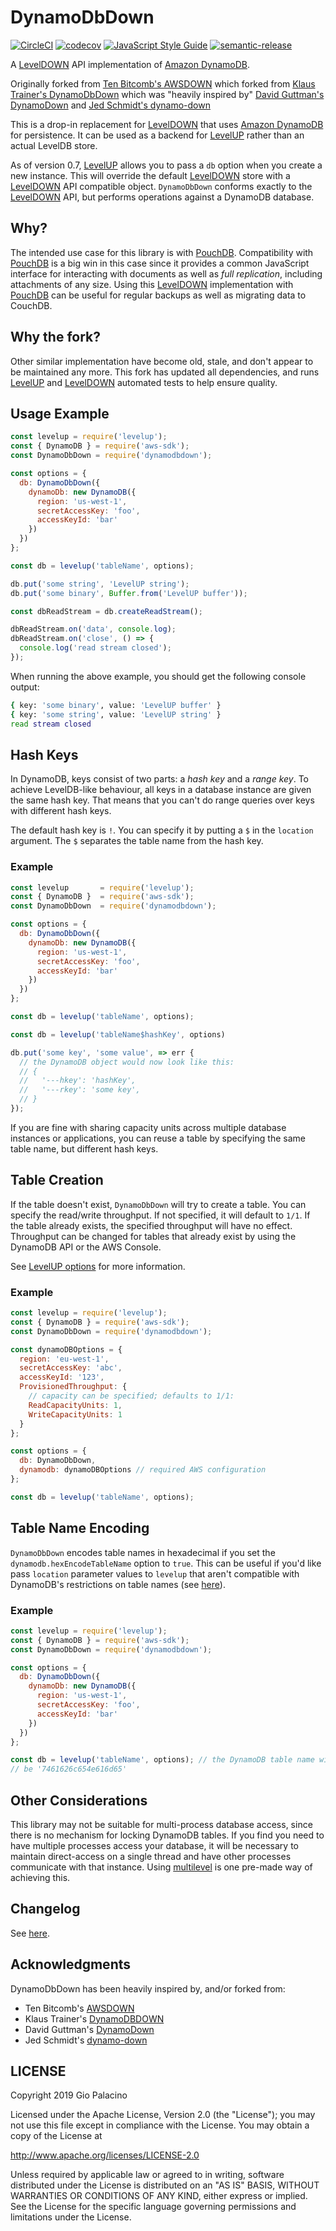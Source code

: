 # DynamoDbDown

[![CircleCI](https://circleci.com/gh/GioCirque/DynamoDb-LevelDown.svg?style=shield)](https://circleci.com/gh/GioCirque/DynamoDb-LevelDown) [![codecov](https://codecov.io/gh/GioCirque/DynamoDb-LevelDown/graph/badge.svg)](https://codecov.io/gh/GioCirque/DynamoDb-LevelDown) [![JavaScript Style Guide](https://img.shields.io/badge/code_style-standard-brightgreen.svg)](https://standardjs.com) [![semantic-release](https://img.shields.io/badge/%20%20%F0%9F%93%A6%F0%9F%9A%80-semantic--release-e10079.svg)](https://github.com/semantic-release/semantic-release)

A [LevelDOWN](https://github.com/level/leveldown) API implementation of [Amazon DynamoDB](https://aws.amazon.com/dynamodb/).

Originally forked from [Ten Bitcomb's AWSDOWN](https://github.com/Ravenstine/awsdown) which forked from [Klaus Trainer's DynamoDbDown](https://github.com/KlausTrainer/dynamodbdown) which was "heavily inspired by" [David Guttman's DynamoDown](https://github.com/davidguttman/dynamodown) and [Jed Schmidt's dynamo-down](https://github.com/jed/dynamo-down)

This is a drop-in replacement for [LevelDOWN](https://github.com/level/leveldown) that uses [Amazon DynamoDB](https://aws.amazon.com/dynamodb/) for persistence. It can be used as a backend for [LevelUP](https://github.com/level/levelup) rather than an actual LevelDB store.

As of version 0.7, [LevelUP](https://github.com/level/levelup) allows you to pass a `db` option when you create a new instance. This will override the default [LevelDOWN](https://github.com/level/leveldown) store with a [LevelDOWN](https://github.com/level/leveldown) API compatible object. `DynamoDbDown` conforms exactly to the [LevelDOWN](https://github.com/level/leveldown) API, but performs operations against a DynamoDB database.

## Why?

The intended use case for this library is with [PouchDB](https://github.com/pouchdb/pouchdb). Compatibility with [PouchDB](https://github.com/pouchdb/pouchdb) is a big win in this case since it provides a common JavaScript interface for interacting with documents as well as _full replication_, including attachments of any size. Using this [LevelDOWN](https://github.com/level/leveldown) implementation with [PouchDB](https://github.com/pouchdb/pouchdb) can be useful for regular backups as well as migrating data to CouchDB.

## Why the fork?

Other similar implementation have become old, stale, and don't appear to be maintained any more. This fork has updated all dependencies, and runs [LevelUP](https://github.com/level/levelup) and [LevelDOWN](https://github.com/level/leveldown) automated tests to help ensure quality.

## Usage Example

```js
const levelup = require('levelup');
const { DynamoDB } = require('aws-sdk');
const DynamoDbDown = require('dynamodbdown');

const options = {
  db: DynamoDbDown({
    dynamoDb: new DynamoDB({
      region: 'us-west-1',
      secretAccessKey: 'foo',
      accessKeyId: 'bar'
    })
  })
};

const db = levelup('tableName', options);

db.put('some string', 'LevelUP string');
db.put('some binary', Buffer.from('LevelUP buffer'));

const dbReadStream = db.createReadStream();

dbReadStream.on('data', console.log);
dbReadStream.on('close', () => {
  console.log('read stream closed');
});
```

When running the above example, you should get the following console output:

```sh
{ key: 'some binary', value: 'LevelUP buffer' }
{ key: 'some string', value: 'LevelUP string' }
read stream closed
```

## Hash Keys

In DynamoDB, keys consist of two parts: a _hash key_ and a _range key_. To achieve LevelDB-like behaviour, all keys in a database instance are given the same hash key. That means that you can't do range queries over keys with different hash keys.

The default hash key is `!`. You can specify it by putting a `$` in the `location` argument. The `$` separates the table name from the hash key.

### Example

```js
const levelup       = require('levelup');
const { DynamoDB }  = require('aws-sdk');
const DynamoDbDown  = require('dynamodbdown');

const options = {
  db: DynamoDbDown({
    dynamoDb: new DynamoDB({
      region: 'us-west-1',
      secretAccessKey: 'foo',
      accessKeyId: 'bar'
    })
  })
};

const db = levelup('tableName', options);

const db = levelup('tableName$hashKey', options)

db.put('some key', 'some value', => err {
  // the DynamoDB object would now look like this:
  // {
  //   '---hkey': 'hashKey',
  //   '---rkey': 'some key',
  // }
});
```

If you are fine with sharing capacity units across multiple database instances or applications, you can reuse a table by specifying the same table name, but different hash keys.

## Table Creation

If the table doesn't exist, `DynamoDbDown` will try to create a table. You can specify the read/write throughput. If not specified, it will default to `1/1`. If the table already exists, the specified throughput will have no effect. Throughput can be changed for tables that already exist by using the DynamoDB API or the AWS Console.

See [LevelUP options](https://github.com/level/levelup#options) for more information.

### Example

```js
const levelup = require('levelup');
const { DynamoDB } = require('aws-sdk');
const DynamoDbDown = require('dynamodbdown');

const dynamoDBOptions = {
  region: 'eu-west-1',
  secretAccessKey: 'abc',
  accessKeyId: '123',
  ProvisionedThroughput: {
    // capacity can be specified; defaults to 1/1:
    ReadCapacityUnits: 1,
    WriteCapacityUnits: 1
  }
};

const options = {
  db: DynamoDbDown,
  dynamodb: dynamoDBOptions // required AWS configuration
};

const db = levelup('tableName', options);
```

## Table Name Encoding

`DynamoDbDown` encodes table names in hexadecimal if you set the `dynamodb.hexEncodeTableName` option to `true`. This can be useful if you'd like pass `location` parameter values to `levelup` that aren't compatible with DynamoDB's restrictions on table names (see [here](docs.aws.amazon.com/amazondynamodb/latest/APIReference/API_CreateTable.html)).

### Example

```js
const levelup = require('levelup');
const { DynamoDB } = require('aws-sdk');
const DynamoDbDown = require('dynamodbdown');

const options = {
  db: DynamoDbDown({
    dynamoDb: new DynamoDB({
      region: 'us-west-1',
      secretAccessKey: 'foo',
      accessKeyId: 'bar'
    })
  })
};

const db = levelup('tableName', options); // the DynamoDB table name will
// be '7461626c654e616d65'
```

## Other Considerations

This library may not be suitable for multi-process database access, since there is no mechanism for locking DynamoDB tables. If you find you need to have multiple processes access your database, it will be necessary to maintain direct-access on a single thread and have other processes communicate with that instance. Using [multilevel](https://github.com/juliangruber/multilevel) is one pre-made way of achieving this.

## Changelog

See [here](https://github.com/GioCirque/DynamoDbDown/releases).

## Acknowledgments

DynamoDbDown has been heavily inspired by, and/or forked from:

- Ten Bitcomb's [AWSDOWN](https://github.com/Ravenstine/awsdown)
- Klaus Trainer's [DynamoDBDOWN](https://github.com/KlausTrainer/dynamodbdown)
- David Guttman's [DynamoDown](https://github.com/davidguttman/dynamodown)
- Jed Schmidt's [dynamo-down](https://github.com/jed/dynamo-down)

## LICENSE

Copyright 2019 Gio Palacino

Licensed under the Apache License, Version 2.0 (the "License"); you may not use this file except in compliance with the License. You may obtain a copy of the License at

http://www.apache.org/licenses/LICENSE-2.0

Unless required by applicable law or agreed to in writing, software distributed under the License is distributed on an "AS IS" BASIS, WITHOUT WARRANTIES OR CONDITIONS OF ANY KIND, either express or implied. See the License for the specific language governing permissions and limitations under the License.
